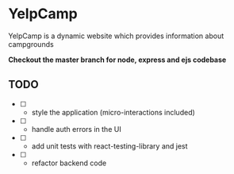 # YelpCamp
YelpCamp is a dynamic website which provides information about campgrounds

**Checkout the master branch for node, express and ejs codebase**

## TODO

* [ ] - style the application (micro-interactions included)
* [ ] - handle auth errors in the UI
* [ ] - add unit tests with react-testing-library and jest
* [ ] - refactor backend code


